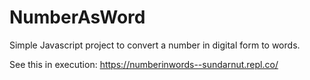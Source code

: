 # NumberAsWord

Simple Javascript project to convert a number in digital form to words.

See this in execution: https://numberinwords--sundarnut.repl.co/

